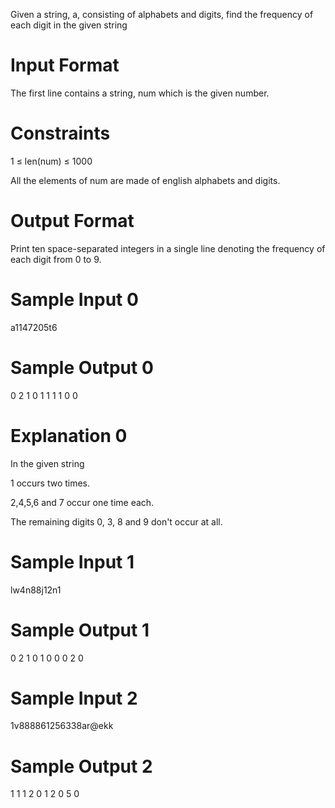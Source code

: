 Given a string, a, consisting of alphabets and digits, find the frequency of each digit in the given string

# Input Format

The first line contains a string, num which is the given number.

# Constraints

1 ≤ len(num) ≤ 1000

All the elements of num are made of english alphabets and digits.

# Output Format

Print ten space-separated integers in a single line denoting the frequency of each digit from 0 to 9.

# Sample Input 0

a1147205t6

# Sample Output 0

0 2 1 0 1 1 1 1 0 0

# Explanation 0

In the given string

1 occurs two times.

2,4,5,6 and 7 occur one time each.

The remaining digits 0, 3, 8 and 9 don't occur at all.

# Sample Input 1

lw4n88j12n1

# Sample Output 1

0 2 1 0 1 0 0 0 2 0

# Sample Input 2

1v888861256338ar@ekk

# Sample Output 2

1 1 1 2 0 1 2 0 5 0
